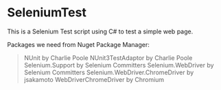 # SeleniumTest
This is a Selenium Test script using C# to test a simple web page.

Packages we need from Nuget Package Manager:

> NUnit by Charlie Poole
> NUnit3TestAdaptor by Charlie Poole
> Selenium.Support by Selenium Committers
> Selenium.WebDriver by Selenium Committers
> Selenium.WebDriver.ChromeDriver by jsakamoto
> WebDriverChromeDriver by Chromium


